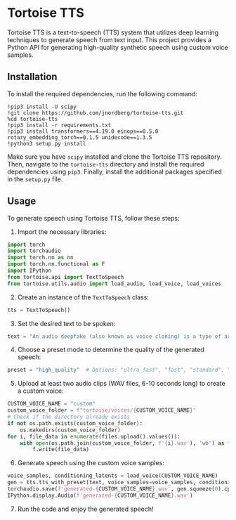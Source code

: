 # Tortoise TTS

Tortoise TTS is a text-to-speech (TTS) system that utilizes deep learning techniques to generate speech from text input. This project provides a Python API for generating high-quality synthetic speech using custom voice samples.

## Installation

To install the required dependencies, run the following command:

```shell
!pip3 install -U scipy
!git clone https://github.com/jnordberg/tortoise-tts.git
%cd tortoise-tts
!pip3 install -r requirements.txt
!pip3 install transformers==4.19.0 einops==0.5.0 rotary_embedding_torch==0.1.5 unidecode==1.3.5
!python3 setup.py install
```

Make sure you have `scipy` installed and clone the Tortoise TTS repository. Then, navigate to the `tortoise-tts` directory and install the required dependencies using `pip3`. Finally, install the additional packages specified in the `setup.py` file.

## Usage

To generate speech using Tortoise TTS, follow these steps:

1. Import the necessary libraries:

```python
import torch
import torchaudio
import torch.nn as nn
import torch.nn.functional as F
import IPython
from tortoise.api import TextToSpeech
from tortoise.utils.audio import load_audio, load_voice, load_voices
```

2. Create an instance of the `TextToSpeech` class:

```python
tts = TextToSpeech()
```

3. Set the desired text to be spoken:

```python
text = "An audio deepfake (also known as voice cloning) is a type of artificial intelligence used to create convincing speech sentences"
```

4. Choose a preset mode to determine the quality of the generated speech:

```python
preset = "high_quality"  # Options: "ultra_fast", "fast", "standard", "high_quality"
```

5. Upload at least two audio clips (WAV files, 6-10 seconds long) to create a custom voice:

```python
CUSTOM_VOICE_NAME = "custom"
custom_voice_folder = f"tortoise/voices/{CUSTOM_VOICE_NAME}"
# Check if the directory already exists
if not os.path.exists(custom_voice_folder):
    os.makedirs(custom_voice_folder)
for i, file_data in enumerate(files.upload().values()):
    with open(os.path.join(custom_voice_folder, f'{i}.wav'), 'wb') as f:
        f.write(file_data)
```

6. Generate speech using the custom voice samples:

```python
voice_samples, conditioning_latents = load_voice(CUSTOM_VOICE_NAME)
gen = tts.tts_with_preset(text, voice_samples=voice_samples, conditioning_latents=conditioning_latents, preset=preset)
torchaudio.save(f'generated-{CUSTOM_VOICE_NAME}.wav', gen.squeeze(0).cpu(), 24000)
IPython.display.Audio(f'generated-{CUSTOM_VOICE_NAME}.wav')
```

7. Run the code and enjoy the generated speech!

